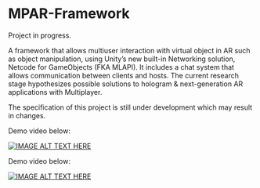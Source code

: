 # MPAR-Framework

Project in progress.

A framework that allows multiuser interaction with virtual object in AR such as object manipulation, using Unity’s new built-in Networking solution, Netcode for GameObjects (FKA MLAPI). It includes a chat system that allows communication between clients and hosts. The current research stage hypothesizes possible solutions to hologram & next-generation AR applications with Multiplayer.

The specification of this project is still under development which may result in changes.

Demo video below:

[![IMAGE ALT TEXT HERE](https://youtu.be/uCfmD6quPdU)](https://youtu.be/uCfmD6quPdU)


Demo video below:

[![IMAGE ALT TEXT HERE](https://youtu.be/QifMu56YGks)](https://youtu.be/QifMu56YGks)

